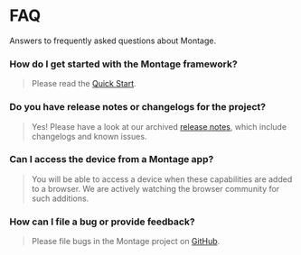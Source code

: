 # FAQ
Answers to frequently asked questions about Montage.

### How do I get started with the Montage framework?
> Please read the [Quick Start](https://github.com/montagejs/montage/wiki/Quick-Start).

### Do you have release notes or changelogs for the project?
> Yes! Please have a look at our archived [release notes](https://github.com/montagejs/montage/blob/master/CHANGES.md), which include changelogs and known issues.

### Can I access the device from a Montage app?
> You will be able to access a device when these capabilities are added to a browser. We are actively watching the browser community for such additions.

### How can I file a bug or provide feedback?
> Please file bugs in the Montage project on [GitHub](https://github.com/montagejs/montage/issues).